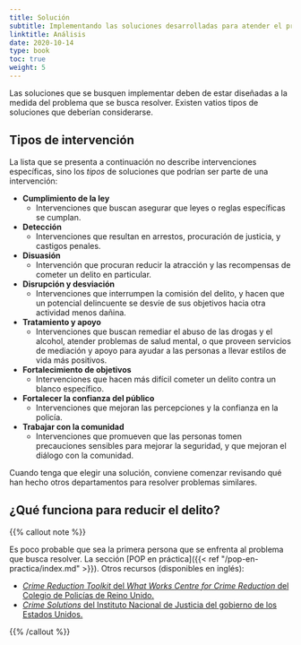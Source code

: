 ```yaml
---
title: Solución
subtitle: Implementando las soluciones desarrolladas para atender el problema.
linktitle: Análisis
date: 2020-10-14
type: book
toc: true
weight: 5
---
```


Las soluciones que se busquen implementar deben de estar diseñadas a la medida del problema que se busca resolver. Existen vatios tipos de soluciones que deberían considerarse.

## Tipos de intervención

La lista que se presenta a continuación no describe intervenciones específicas, sino los *tipos* de soluciones que podrían ser parte de una intervención:

- **Cumplimiento de la ley**
	- Intervenciones que buscan asegurar que leyes o reglas específicas se cumplan.
- **Detección**
	- Intervenciones que resultan en arrestos, procuración de justicia, y castigos penales.
- **Disuasión**
	- Intervención que procuran reducir la atracción y las recompensas de cometer un delito en particular.
- **Disrupción y desviación**
	- Intervenciones que interrumpen la comisión del delito, y hacen que un potencial delincuente se desvíe de sus objetivos hacia otra actividad menos dañina.
- **Tratamiento y apoyo**
	- Intervenciones que buscan remediar el abuso de las drogas y el alcohol, atender problemas de salud mental, o que proveen servicios de mediación y apoyo para ayudar a las personas a llevar estilos de vida más positivos.
- **Fortalecimiento de objetivos**
	- Intervenciones que hacen más difícil cometer un delito contra un blanco específico.
- **Fortalecer la confianza del público**
	- Intervenciones que mejoran las percepciones y la confianza en la policía.
- **Trabajar con la comunidad**
	-  Intervenciones que promueven que las personas tomen precauciones sensibles para mejorar la seguridad, y que mejoran el diálogo con la comunidad.

Cuando tenga que elegir una solución, conviene comenzar revisando qué han hecho otros departamentos para resolver problemas similares.

## ¿Qué funciona para reducir el delito?

{{% callout note %}}

Es poco probable que sea la primera persona que se enfrenta al problema que busca resolver. La sección [POP en práctica]({{< ref "/pop-en-practica/index.md" >}}). Otros recursos (disponibles en inglés):

- [*Crime Reduction Toolkit* del *What Works Centre for Crime Reduction* del Colegio de Policías de Reino Unido.](https://whatworks.college.police.uk/toolkit/Pages/Toolkit.aspx)
- [*Crime Solutions* del Instituto Nacional de Justicia del gobierno de los Estados Unidos.](https://www.crimesolutions.gov)

{{% /callout %}}
